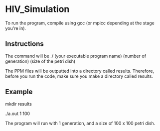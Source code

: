 # HIV_Simulation

To run the program, compile using gcc (or mpicc depending at the stage you're in).

## Instructions

The command will be ./ (your executable program name) (number of generation) (size of the petri dish)

The PPM files will be outputted into a directory called results. Therefore, before you run the code, make sure you make a directory called results.

## Example

mkdir results

./a.out 1 100

The program will run with 1 generation, and a size of 100 x 100 petri dish.
